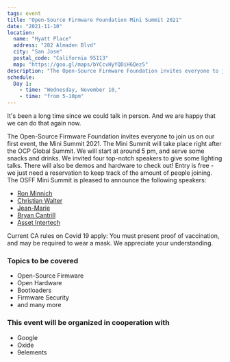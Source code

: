 ```yaml
---
tags: event
title: "Open-Source Firmware Foundation Mini Summit 2021"
date: "2021-11-10"
location:
  name: "Hyatt Place"
  address: "282 Almaden Blvd"
  city: "San Jose"
  postal_code: "California 95113"
  map: "https://goo.gl/maps/bYCcvHyYQDiH6Qez5"
description: "The Open-Source Firmware Foundation invites everyone to join us for talks, tech demos, hardware, snacks and drinks!"
schedule:
  Day 1:
    - time: "Wednesday, November 10,"
    - time: "from 5-10pm"
---
```


It's been a long time since we could talk in person. And we are happy that we can do that again now.

The Open-Source Firmware Foundation invites everyone to join us on our first event, the Mini Summit 2021. The Mini Summit will take place right after the OCP Global Summit. We will start at around 5 pm, and serve some snacks and drinks. We invited four top-notch speakers to give some lighting talks. There will also be demos and hardware to check out! Entry is free - we just need a reservation to keep track of the amount of people joining. The OSFF Mini Summit is pleased to announce the following speakers:

- [Ron Minnich](https://twitter.com/coreboot)
- [Christian Walter](https://twitter.com/nablahero)
- [Jean-Marie](https://twitter.com/vejmarie)
- [Bryan Cantrill](https://twitter.com/bcantrill)
- [Asset Intertech](https://twitter.com/ASSETInterTech)

Current CA rules on Covid 19 apply: You must present proof of vaccination, and may be required to wear a mask. We appreciate your understanding.

### Topics to be covered

- Open-Source Firmware
- Open Hardware
- Bootloaders
- Firmware Security
- and many more

### This event will be organized in cooperation with

- Google
- Oxide
- 9elements
